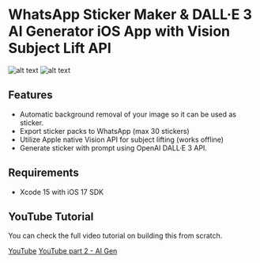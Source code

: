 # WhatsApp Sticker Maker & DALL·E 3 AI Generator iOS App with Vision Subject Lift API

![alt text](https://i.ibb.co/jZ7MfC8/promo.png)
![alt text](https://i.ibb.co/30D974c/promojpeg.jpg)

## Features
- Automatic background removal of your image so it can be used as sticker.
- Export sticker packs to WhatsApp (max 30 stickers)
- Utilize Apple native Vision API for subject lifting (works offline)
- Generate sticker with prompt using OpenAI DALL·E 3 API.

## Requirements
- Xcode 15 with iOS 17 SDK

## YouTube Tutorial
You can check the full video tutorial on building this from scratch.

[YouTube](https://youtu.be/K68UqsB9ZIY)
[YouTube part 2 - AI Gen](https://youtu.be/XiuFjYPeZiY)